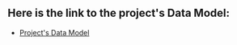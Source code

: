 ## Here is the link to the project's Data Model:

- [Project's Data Model](https://app.eraser.io/workspace/YtPqZ1VogxGy1jzIDkzj)
